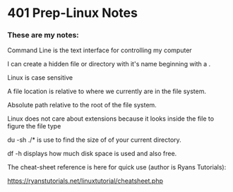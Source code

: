 # 401 Prep-Linux Notes

### These are my notes:

Command Line is the text interface for controlling my computer 

I can create a hidden file or directory with it's name beginning with a .  

Linux is case sensitive

A file location is relative to where we currently are in the file system.

Absolute path relative to the root of the file system.

Linux does not care about extensions because it looks inside the file to figure the file type

du -sh ./* is use to find the size of of your current directory.

df -h displays how much disk space is used and also free.

The cheat-sheet reference is here for quick use (author is Ryans Tutorials):

https://ryanstutorials.net/linuxtutorial/cheatsheet.php